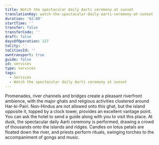 ```yaml
---
title: Watch the spectacular daily Aarti ceremony at sunset
translationKey: watch-the-spectacular-daily-aarti-ceremony-at-sunset
duration: '02:00'
startTime: ''
transfer: false
transferCode: ''
draft: false
daysOfOperation: 127
toCity: ''
toCitiesId: ''
owntransport: true
guide: false
id: services
type: services
tags:
  - Services
  - Watch the spectacular daily Aarti ceremony at sunset
---
```

Promenades, river channels and bridges create a pleasant riverfront ambience, with the major ghats and religious activities clustered around Har-ki-Pairi. Non-Hindus are not allowed onto this ghat, but the island opposite it, topped by a clock tower, provides an excellent vantage point. You can ask the hotel to send a guide along with you to visit this place.    At dusk, the spectacular daily Aarti ceremony is performed, drawing a crowd of thousands onto the islands and ridges. Candles on lotus petals are floated down the river, and priests perform rituals, swinging torches to the accompaniment of gongs and music.